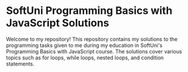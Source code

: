  # SoftUni Programming Basics with JavaScript Solutions
Welcome to my repository!
This repository contains my solutions to the programming tasks given to me during my education in SoftUni's Programming Basics with JavaScript course. The solutions cover various topics such as for loops, while loops, nested loops, and condition statements.


